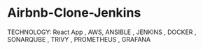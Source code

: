 # Airbnb-Clone-Jenkins
TECHNOLOGY: React App , AWS, ANSIBLE , JENKINS , DOCKER , SONARQUBE , TRIVY , PROMETHEUS , GRAFANA 
